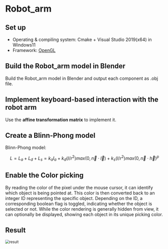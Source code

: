 # Robot_arm

## Set up

* Operating & compiling system: Cmake + Visual Studio 2019(x64) in Windows11
* Framework: [OpenGL](https://github.com/opengl-tutorials/ogl)

## Build the Robot_arm model in Blender

Build the Robot_arm model in Blender and output each component as .obj file.

## Implement keyboard-based interaction with the robot arm

Use the **affine transformation matrix** to implement it.

## Create a Blinn-Phong model

Blinn-Phong model:

$$L = L_{a}+L_{d}+L_{s}=k_{a}I_{a}+k_{d}(I/r^{2})max(0,\vec{n} \cdot \vec{l})+k_{s}(I/r^{2})max(0,\vec{n} \cdot \vec{h})^{p}$$



## Enable the Color picking

By reading the color of the pixel under the mouse cursor, it can identify which object is being pointed at. This color is then converted back to an integer ID representing the specific object. Depending on the ID, a corresponding boolean flag is toggled, indicating whether the object is selected or not. While the color rendering is generally hidden from view, it can optionally be displayed, showing each object in its unique picking color.

## Result

<img src="img/result.gif" alt="result" style="zoom:80%;" />
